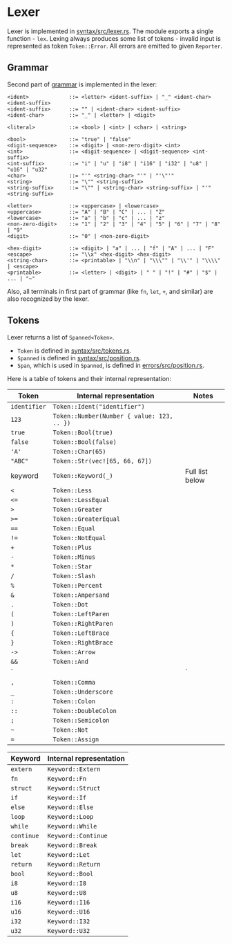 # Lexer

Lexer is implemented in [syntax/src/lexer.rs](../../src/syntax/src/lexer.rs). The module exports a single function - `lex`. Lexing always produces some list of tokens - invalid input is represented as token `Token::Error`. All errors are emitted to given `Reporter`.

## Grammar

Second part of [grammar](../grammar/grammar.bnf) is implemented in the lexer:

```bnf
<ident>             ::= <letter> <ident-suffix> | "_" <ident-char> <ident-suffix>
<ident-suffix>      ::= "" | <ident-char> <ident-suffix>
<ident-char>        ::= "_" | <letter> | <digit>

<literal>           ::= <bool> | <int> | <char> | <string>

<bool>              ::= "true" | "false"
<digit-sequence>    ::= <digit> | <non-zero-digit> <int>
<int>               ::= <digit-sequence> | <digit-sequence> <int-suffix>
<int-suffix>        ::= "i" | "u" | "i8" | "i16" | "i32" | "u8" | "u16" | "u32"
<char>              ::= "'" <string-char> "'" | "'\"'"
<string>            ::= "\"" <string-suffix>
<string-suffix>     ::= "\"" | <string-char> <string-suffix> | "'" <string-suffix>

<letter>            ::= <uppercase> | <lowercase>
<uppercase>         ::= "A" | "B" | "C" | ... | "Z"
<lowercase>         ::= "a" | "b" | "c" | ... | "z"
<non-zero-digit>    ::= "1" | "2" | "3" | "4" | "5" | "6" | "7" | "8" | "9"
<digit>             ::= "0" | <non-zero-digit>

<hex-digit>         ::= <digit> | "a" | ... | "f" | "A" | ... | "F"
<escape>            ::= "\\x" <hex-digit> <hex-digit>
<string-char>       ::= <printable> | "\\n" | "\\\"" | "\\'" | "\\\\" | <escape>
<printable>         ::= <letter> | <digit> | " " | "!" | "#" | "$" | ... | "~"
```

Also, all terminals in first part of grammar (like `fn`, `let`, `+`, and similar) are also recognized by the lexer.

## Tokens

Lexer returns a list of `Spanned<Token>`.
* `Token` is defined in [syntax/src/tokens.rs](../../src/syntax/src/tokens.rs).
* `Spanned` is defined in [syntax/src/position.rs](../../src/syntax/src/position.rs).
* `Span`, which is used in `Spanned`, is defined in [errors/src/position.rs](../../src/errors/src/position.rs).

Here is a table of tokens and their internal representation:

| Token        | Internal representation                    | Notes           |
| ------------ | ------------------------------------------ | --------------- |
| `identifier` | `Token::Ident("identifier")`               |                 |
| `123`        | `Token::Number(Number { value: 123, .. })` |                 |
| `true`       | `Token::Bool(true)`                        |                 |
| `false`      | `Token::Bool(false)`                       |                 |
| `'A'`        | `Token::Char(65)`                          |                 |
| `"ABC"`      | `Token::Str(vec![65, 66, 67])`             |                 |
| keyword      | `Token::Keyword(_)`                        | Full list below |
| `<`          | `Token::Less`                              |                 |
| `<=`         | `Token::LessEqual`                         |                 |
| `>`          | `Token::Greater`                           |                 |
| `>=`         | `Token::GreaterEqual`                      |                 |
| `==`         | `Token::Equal`                             |                 |
| `!=`         | `Token::NotEqual`                          |                 |
| `+`          | `Token::Plus`                              |                 |
| `-`          | `Token::Minus`                             |                 |
| `*`          | `Token::Star`                              |                 |
| `/`          | `Token::Slash`                             |                 |
| `%`          | `Token::Percent`                           |                 |
| `&`          | `Token::Ampersand`                         |                 |
| `.`          | `Token::Dot`                               |                 |
| `(`          | `Token::LeftParen`                         |                 |
| `)`          | `Token::RightParen`                        |                 |
| `{`          | `Token::LeftBrace`                         |                 |
| `}`          | `Token::RightBrace`                        |                 |
| `->`         | `Token::Arrow`                             |                 |
| `&&`         | `Token::And`                               |                 |
| `||`         | `Token::Or`                                |                 |
| `,`          | `Token::Comma`                             |                 |
| `_`          | `Token::Underscore`                        |                 |
| `:`          | `Token::Colon`                             |                 |
| `::`         | `Token::DoubleColon`                       |                 |
| `;`          | `Token::Semicolon`                         |                 |
| `~`          | `Token::Not`                               |                 |
| `=`          | `Token::Assign`                            |                 |


| Keyword    | Internal representation |
| ---------- | ----------------------- |
| `extern`   | `Keyword::Extern`       |
| `fn`       | `Keyword::Fn`           |
| `struct`   | `Keyword::Struct`       |
| `if`       | `Keyword::If`           |
| `else`     | `Keyword::Else`         |
| `loop`     | `Keyword::Loop`         |
| `while`    | `Keyword::While`        |
| `continue` | `Keyword::Continue`     |
| `break`    | `Keyword::Break`        |
| `let`      | `Keyword::Let`          |
| `return`   | `Keyword::Return`       |
| `bool`     | `Keyword::Bool`         |
| `i8`       | `Keyword::I8`           |
| `u8`       | `Keyword::U8`           |
| `i16`      | `Keyword::I16`          |
| `u16`      | `Keyword::U16`          |
| `i32`      | `Keyword::I32`          |
| `u32`      | `Keyword::U32`          |
